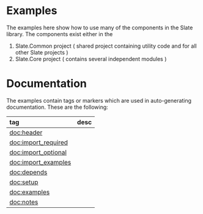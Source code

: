 
# Examples
The examples here show how to use many of the components in the Slate library.
The components exist either in the
1. Slate.Common project ( shared project containing utility code and for all other Slate projects )
2. Slate.Core project ( contains several independent modules )

# Documentation
The examples contain tags or markers which are used in auto-generating documentation.
These are the following:


|tag | desc |
|:-- |:-- |
|<doc:header>          |
|<doc:import_required> |
|<doc:import_optional> |
|<doc:import_examples> |
|<doc:depends>         |
|<doc:setup>           |
|<doc:examples>        |
|<doc:notes>           |

